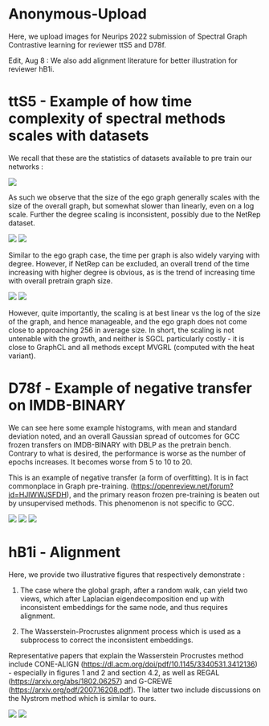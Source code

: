 # Anonymous-Upload
Here, we upload images for Neurips 2022 submission of Spectral Graph Contrastive learning for reviewer ttS5 and D78f.

Edit, Aug 8 : We also add alignment literature for better illustration for reviewer hB1i.

# ttS5 - Example of how time complexity of spectral methods scales with datasets

We recall that these are the statistics of datasets available to pre train our networks : 

![](./datasetdetails.png)

As such we observe that the size of the ego graph generally scales with the size of the overall graph, but somewhat slower than linearly, even on a log scale. Further the degree scaling is inconsistent, possibly due to the NetRep dataset.

![](./egoversussize_labeled_fixed.png)
![](./egographanddegree_labeled.png)

Similar to the ego graph case, the time per graph is also widely varying with degree. However, if NetRep can be excluded, an overall trend of the time increasing with higher degree is obvious, as is the trend of increasing time with overall pretrain graph size.

![](./timeversusnode.png)
![](./timeversusdegree.png)

However, quite importantly, the scaling is at best linear vs the log of the size of the graph, and hence manageable, and the ego graph does not come close to approaching 256 in average size. In short, the scaling is not untenable with the growth, and neither is SGCL particularly costly - it is close to GraphCL and all methods except MVGRL (computed with the heat variant).

# D78f - Example of negative transfer on IMDB-BINARY

We can see here some example histograms, with mean and standard deviation noted, and an overall Gaussian spread of outcomes for GCC frozen transfers on IMDB-BINARY with DBLP as the pretrain bench. Contrary to what is desired, the performance is worse as the number of epochs increases. It becomes worse from 5 to 10 to 20.

This is an example of negative transfer (a form of overfitting). It is in fact commonplace in Graph pre-training. (https://openreview.net/forum?id=HJlWWJSFDH), and the primary reason frozen pre-training is beaten out by unsupervised methods. This phenomenon is not specific to GCC.


![](./imdb-binary_5.jpg)
![](./imdb-binary_10.jpg)
![](./imdb-binary_20.jpg)

# hB1i - Alignment

Here, we provide two illustrative figures that respectively demonstrate :

1) The case where the global graph, after a random walk, can yield two views, which after Laplacian eigendecomposition end up with inconsistent embeddings for the same node, and thus requires alignment.

2) The Wasserstein-Procrustes alignment process which is used as a subprocess to correct the inconsistent embeddings.

Representative papers that explain the Wasserstein Procrustes method include CONE-ALIGN (https://dl.acm.org/doi/pdf/10.1145/3340531.3412136) - especially in figures 1 and 2 and section 4.2, as well as REGAL (https://arxiv.org/abs/1802.06257) and G-CREWE (https://arxiv.org/pdf/2007.16208.pdf). The latter two include discussions on the Nystrom method which is similar to ours.

![](./alignment_take2.jpg)
![](./Alignment_edited_page-0001.jpg)
